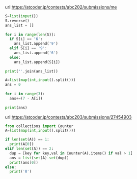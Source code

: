 url:https://atcoder.jp/contests/abc202/submissions/me

```python
S=list(input())
S.reverse()
ans_list = []
 
for i in range(len(S)):
  if S[i] == '6':
    ans_list.append('9')
  elif S[i] == '9':
    ans_list.append('6')
  else:
    ans_list.append(S[i])
 
print(''.join(ans_list))
```

```python
A=list(map(int,input().split()))
ans = 0
 
for i in range(3):
  ans+=(7 - A[i])
 
print(ans)
```

url:https://atcoder.jp/contests/abc203/submissions/27454903

```python
from collections import Counter
A=list(map(int,input().split()))

if len(set(A)) == 1:
  print(A[0])
elif len(set(A)) == 2:
  dup = [key for key,val in Counter(A).items() if val > 1]
  ans = list(set(A)-set(dup))
  print(ans[0])
else:
  print('0')
```
